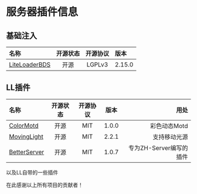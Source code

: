 # 服务器插件信息

## 基础注入

| 名称 | 开源状态 | 开源协议 | 版本 |
| :----- | :-----: | :-----: | :----- |
| [LiteLoaderBDS](https://github.com/LiteLDev/LiteLoaderBDS/ "LiteLoaderBDS") | 开源 | LGPLv3 | 2.15.0 |

## LL插件

| 名称 | 开源状态 | 开源协议 | 版本 | 用处 |
| :----- | :-----: | :-----: | :-----: | -----: |
| [ColorMotd](https://github.com/ShrBox/ColorMotd/ "ColorMotd") | 开源 | MIT | 1.0.0 | 彩色动态Motd |
| [MovingLight](https://github.com/Redbeanw44602/MovingLight "MovingLight") | 开源 | MIT | 2.2.1 | 支持移动光源 |
| [BetterServer](https://github.com/FTS427/BetterServer "BetterServer") | 开源 | MIT | 1.0.7 | 专为ZH-Server编写的插件 |

以及LL自带的一些插件

在此感谢以上所有项目的贡献者！

